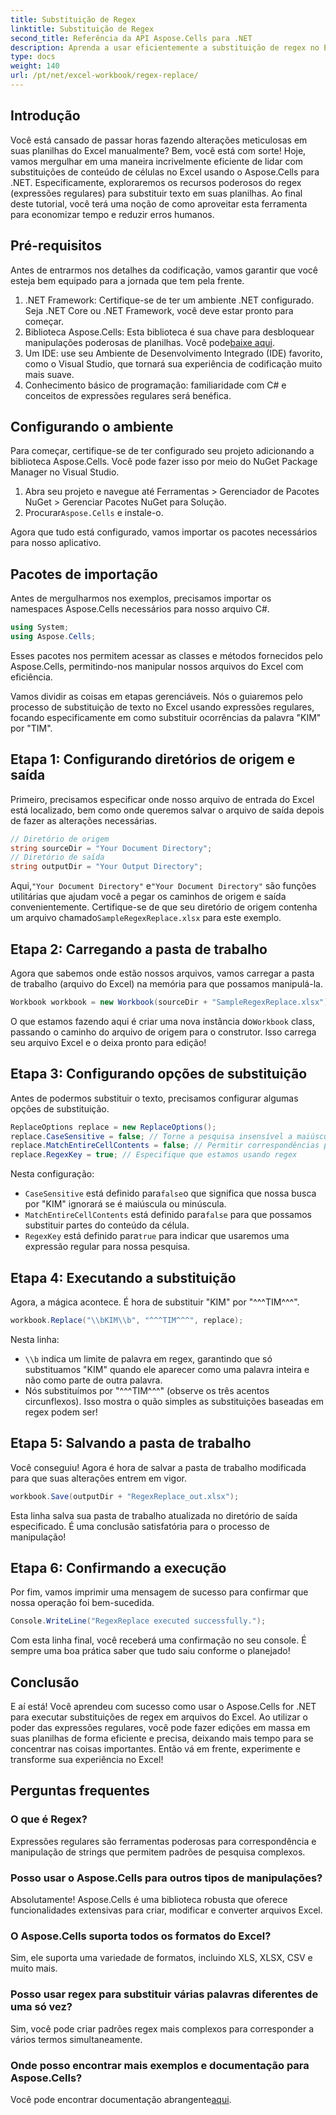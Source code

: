 ```yaml
---
title: Substituição de Regex
linktitle: Substituição de Regex
second_title: Referência da API Aspose.Cells para .NET
description: Aprenda a usar eficientemente a substituição de regex no Excel com o Aspose.Cells para .NET. Aumente a produtividade e a precisão em suas tarefas de planilha.
type: docs
weight: 140
url: /pt/net/excel-workbook/regex-replace/
---
```

## Introdução

Você está cansado de passar horas fazendo alterações meticulosas em suas planilhas do Excel manualmente? Bem, você está com sorte! Hoje, vamos mergulhar em uma maneira incrivelmente eficiente de lidar com substituições de conteúdo de células no Excel usando o Aspose.Cells para .NET. Especificamente, exploraremos os recursos poderosos do regex (expressões regulares) para substituir texto em suas planilhas. Ao final deste tutorial, você terá uma noção de como aproveitar esta ferramenta para economizar tempo e reduzir erros humanos.

## Pré-requisitos

Antes de entrarmos nos detalhes da codificação, vamos garantir que você esteja bem equipado para a jornada que tem pela frente.

1. .NET Framework: Certifique-se de ter um ambiente .NET configurado. Seja .NET Core ou .NET Framework, você deve estar pronto para começar.
2.  Biblioteca Aspose.Cells: Esta biblioteca é sua chave para desbloquear manipulações poderosas de planilhas. Você pode[baixe aqui](https://releases.aspose.com/cells/net/).
3. Um IDE: use seu Ambiente de Desenvolvimento Integrado (IDE) favorito, como o Visual Studio, que tornará sua experiência de codificação muito mais suave.
4. Conhecimento básico de programação: familiaridade com C# e conceitos de expressões regulares será benéfica.

## Configurando o ambiente

Para começar, certifique-se de ter configurado seu projeto adicionando a biblioteca Aspose.Cells. Você pode fazer isso por meio do NuGet Package Manager no Visual Studio.

1. Abra seu projeto e navegue até Ferramentas > Gerenciador de Pacotes NuGet > Gerenciar Pacotes NuGet para Solução.
2.  Procurar`Aspose.Cells` e instale-o.

Agora que tudo está configurado, vamos importar os pacotes necessários para nosso aplicativo.

## Pacotes de importação

Antes de mergulharmos nos exemplos, precisamos importar os namespaces Aspose.Cells necessários para nosso arquivo C#.

```csharp
using System;
using Aspose.Cells;
```

Esses pacotes nos permitem acessar as classes e métodos fornecidos pelo Aspose.Cells, permitindo-nos manipular nossos arquivos do Excel com eficiência.

Vamos dividir as coisas em etapas gerenciáveis. Nós o guiaremos pelo processo de substituição de texto no Excel usando expressões regulares, focando especificamente em como substituir ocorrências da palavra "KIM" por "TIM".

## Etapa 1: Configurando diretórios de origem e saída

Primeiro, precisamos especificar onde nosso arquivo de entrada do Excel está localizado, bem como onde queremos salvar o arquivo de saída depois de fazer as alterações necessárias.

```csharp
// Diretório de origem
string sourceDir = "Your Document Directory";
// Diretório de saída
string outputDir = "Your Output Directory";
```

 Aqui,`"Your Document Directory"` e`"Your Document Directory"` são funções utilitárias que ajudam você a pegar os caminhos de origem e saída convenientemente. Certifique-se de que seu diretório de origem contenha um arquivo chamado`SampleRegexReplace.xlsx` para este exemplo.

## Etapa 2: Carregando a pasta de trabalho

Agora que sabemos onde estão nossos arquivos, vamos carregar a pasta de trabalho (arquivo do Excel) na memória para que possamos manipulá-la.

```csharp
Workbook workbook = new Workbook(sourceDir + "SampleRegexReplace.xlsx");
```

 O que estamos fazendo aqui é criar uma nova instância do`Workbook` class, passando o caminho do arquivo de origem para o construtor. Isso carrega seu arquivo Excel e o deixa pronto para edição!

## Etapa 3: Configurando opções de substituição

Antes de podermos substituir o texto, precisamos configurar algumas opções de substituição.

```csharp
ReplaceOptions replace = new ReplaceOptions();
replace.CaseSensitive = false; // Torne a pesquisa insensível a maiúsculas e minúsculas
replace.MatchEntireCellContents = false; // Permitir correspondências parciais
replace.RegexKey = true; // Especifique que estamos usando regex
```

Nesta configuração:
- `CaseSensitive` está definido para`false`o que significa que nossa busca por "KIM" ignorará se é maiúscula ou minúscula.
- `MatchEntireCellContents` está definido para`false` para que possamos substituir partes do conteúdo da célula.
- `RegexKey` está definido para`true` para indicar que usaremos uma expressão regular para nossa pesquisa.

## Etapa 4: Executando a substituição

Agora, a mágica acontece. É hora de substituir "KIM" por "^^^TIM^^^".

```csharp
workbook.Replace("\\bKIM\\b", "^^^TIM^^^", replace);
```

Nesta linha:
- `\\b` indica um limite de palavra em regex, garantindo que só substituamos "KIM" quando ele aparecer como uma palavra inteira e não como parte de outra palavra.
- Nós substituímos por "^^^TIM^^^" (observe os três acentos circunflexos). Isso mostra o quão simples as substituições baseadas em regex podem ser!

## Etapa 5: Salvando a pasta de trabalho

Você conseguiu! Agora é hora de salvar a pasta de trabalho modificada para que suas alterações entrem em vigor.

```csharp
workbook.Save(outputDir + "RegexReplace_out.xlsx");
```

Esta linha salva sua pasta de trabalho atualizada no diretório de saída especificado. É uma conclusão satisfatória para o processo de manipulação!

## Etapa 6: Confirmando a execução

Por fim, vamos imprimir uma mensagem de sucesso para confirmar que nossa operação foi bem-sucedida.

```csharp
Console.WriteLine("RegexReplace executed successfully.");
```

Com esta linha final, você receberá uma confirmação no seu console. É sempre uma boa prática saber que tudo saiu conforme o planejado!

## Conclusão

E aí está! Você aprendeu com sucesso como usar o Aspose.Cells for .NET para executar substituições de regex em arquivos do Excel. Ao utilizar o poder das expressões regulares, você pode fazer edições em massa em suas planilhas de forma eficiente e precisa, deixando mais tempo para se concentrar nas coisas importantes. Então vá em frente, experimente e transforme sua experiência no Excel!

## Perguntas frequentes 

### O que é Regex?  
Expressões regulares são ferramentas poderosas para correspondência e manipulação de strings que permitem padrões de pesquisa complexos.

### Posso usar o Aspose.Cells para outros tipos de manipulações?  
Absolutamente! Aspose.Cells é uma biblioteca robusta que oferece funcionalidades extensivas para criar, modificar e converter arquivos Excel.

### O Aspose.Cells suporta todos os formatos do Excel?  
Sim, ele suporta uma variedade de formatos, incluindo XLS, XLSX, CSV e muito mais.

### Posso usar regex para substituir várias palavras diferentes de uma só vez?  
Sim, você pode criar padrões regex mais complexos para corresponder a vários termos simultaneamente.

### Onde posso encontrar mais exemplos e documentação para Aspose.Cells?  
 Você pode encontrar documentação abrangente[aqui](https://reference.aspose.com/cells/net/).